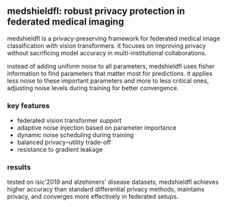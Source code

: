 ## medshieldfl: robust privacy protection in federated medical imaging

medshieldfl is a privacy-preserving framework for federated medical image classification with vision transformers. it focuses on improving privacy without sacrificing model accuracy in multi-institutional collaborations.

instead of adding uniform noise to all parameters, medshieldfl uses fisher information to find parameters that matter most for predictions. it applies less noise to these important parameters and more to less critical ones, adjusting noise levels during training for better convergence.

### key features
* federated vision transformer support
* adaptive noise injection based on parameter importance
* dynamic noise scheduling during training
* balanced privacy–utility trade-off
* resistance to gradient leakage

### results
tested on isic'2019 and alzehimers' disease datasets, medshieldfl achieves higher accuracy than standard differential privacy methods, maintains privacy, and converges more effectively in federated setups.
